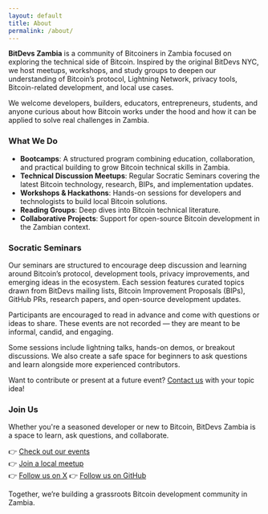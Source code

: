 ```yaml
---
layout: default
title: About
permalink: /about/
---
```


**BitDevs Zambia** is a community of Bitcoiners in Zambia focused on exploring the technical side of Bitcoin. Inspired by the original BitDevs NYC, we host meetups, workshops, and study groups to deepen our understanding of Bitcoin’s protocol, Lightning Network, privacy tools, Bitcoin-related development, and local use cases.

We welcome developers, builders, educators, entrepreneurs, students, and anyone curious about how Bitcoin works under the hood and how it can be applied to solve real challenges in Zambia.

### What We Do

- **Bootcamps**: A structured program combining education, collaboration, and practical building to grow Bitcoin technical skills in Zambia.
- **Technical Discussion Meetups**: Regular Socratic Seminars covering the latest Bitcoin technology, research, BIPs, and implementation updates.
- **Workshops & Hackathons**: Hands-on sessions for developers and technologists to build local Bitcoin solutions.
- **Reading Groups**: Deep dives into Bitcoin technical literature.
- **Collaborative Projects**: Support for open-source Bitcoin development in the Zambian context.

### Socratic Seminars

Our seminars are structured to encourage deep discussion and learning around Bitcoin’s protocol, development tools, privacy improvements, and emerging ideas in the ecosystem. Each session features curated topics drawn from BitDevs mailing lists, Bitcoin Improvement Proposals (BIPs), GitHub PRs, research papers, and open-source development updates.

Participants are encouraged to read in advance and come with questions or ideas to share. These events are not recorded — they are meant to be informal, candid, and engaging.

Some sessions include lightning talks, hands-on demos, or breakout discussions. We also create a safe space for beginners to ask questions and learn alongside more experienced contributors.

Want to contribute or present at a future event? [Contact us](mailto:zambezi101@proton.me) with your topic idea!

### Join Us

Whether you're a seasoned developer or new to Bitcoin, BitDevs Zambia is a space to learn, ask questions, and collaborate.

👉 [Check out our events](/events)  
👉 [Join a local meetup](https://bitcoinzambia.org/meetups/)  
👉 [Follow us on X](https://x.com/bitdevszambia)
👉 [Follow us on GitHub](https://github.com/Bitcoin-Zambia/bitdevs-zambia.github.io/)



Together, we’re building a grassroots Bitcoin development community in Zambia.
